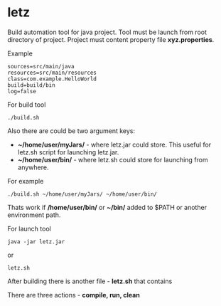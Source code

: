 # letz
Build automation tool for java project. Tool must be launch from root directory of project. 
Project must content property file **xyz.properties**.

Example
```
sources=src/main/java
resources=src/main/resources
class=com.example.HelloWorld
build=build/bin
log=false
```

For build tool
```
./build.sh
```
Also there are could be two argument keys:  
* **~/home/user/myJars/** - where letz.jar could store. This useful for letz.sh script for launching letz.jar.  
* **~/home/user/bin/** - where letz.sh could store for launching from anywhere.

For example
```
./build.sh ~/home/user/myJars/ ~/home/user/bin/
```
Thats work if **/home/user/bin/** or **~/bin/** added to $PATH or another environment path.  

For launch tool
```
java -jar letz.jar
```
or
```
letz.sh
```

After building there is another file - **letz.sh** that contains 

There are three actions - **compile, run, clean**
